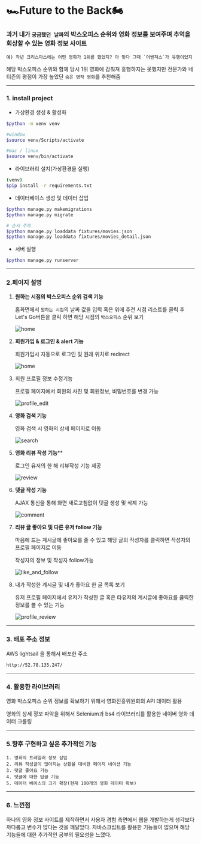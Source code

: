 # 											🏎Future to the Back🏍



### 과거 내가 `궁금했던 날짜`의 박스오피스 순위와 영화 정보를 보여주며 추억을 회상할 수 있는 영화 정보 사이트

```
예) 작년 크리스마스에는 어떤 영화가 1위를 했었지? 아 맞다 그때 `어벤져스`가 유행이었지
```

해당 박스오피스 순위와 함께 당시 1위 영화에 감춰져 흥행하지는 못했지만 전문가와 네티즌의 평점이 가장 높았단 `숨은 명작 영화`를 추천해줌



------

### 1. install project

- 가상환경 생성 & 활성화

```bash
$python -m venv venv

#window
$source venv/Scripts/activate

#mac / linux
$source venv/bin/activate
```

- 라이브러리 설치(가상환경을 실행)

```bash
(venv)
$pip install -r requirements.txt
```

- 데이터베이스 생성 및 데이터 삽입

```bash
$python manage.py makemigrations
$python manage.py migrate

# 순서 주의
$python manage.py loaddata fixtures/movies.json
$python manage.py loaddata fixtures/movies_detail.json
```

- 서버 실행

```bash
$python manage.py runserver
```

---

### 2.페이지 설명

1. **원하는 시점의 박스오피스 순위 검색 기능**

   홈화면에서  `원하는 시점`의 날짜 값을 입력 혹은 위에 추천 시점 리스트를 클릭 후 Let's Go버튼을 클릭
   하면 해당 시점의 `박스오피스` 순위 보기

   ![home](./images/home.gif)



2. **회원가입 & 로그인 & alert 기능**

   회원가입시 자동으로 로그인 및 원래 위치로 redirect 

   ![home](./images/signup.gif)



3. 회원 프로필 정보 수정기능

   프로필 페이지에서 회원의 사진 및 회원정보, 비밀번호를 변경 가능

   ![profile_edit](./images/profile_edit.gif)

4. **영화 검색 기능**

   영화 검색 시 영화의 상세 페이지로 이동

   ![search](./images/search.gif)



5. **영화 리뷰 작성 기능****

   로그인 유저의 한 해 리뷰작성 기능 제공

   ![review](./images/review.gif)



6. **댓글 작성 기능**

   AJAX 통신을 통해 화면 새로고침없이 댓글 생성 및 삭제 가능

   ![comment](./images/comment.gif)



7. **리뷰 글 좋아요 및 다른 유저 follow 기능**

   마음에 드는 계시글에 좋아요를 줄 수 있고 해당 글의 작성자를 클릭하면 작성자의 프로필 페이지로 이동 

   작성자의 정보 및 작성자 follow가능

   ![like_and_follow](./images/like_and_follow.gif)

   

8. 내가 작성한 계시글 및 내가 좋아요 한 글 목록 보기

   유저 프로필 페이지에서 유저가 작성한 글 혹은 타유저의 계시글에 좋아요를 클릭한 정보를 볼 수 있는 기능

   ![profile_review](./images/profile_review.gif)



---

### 3. 배포 주소 정보

AWS lightsail 을 통해서 배포한 주소 

```
http://52.78.135.247/
```



---

### 4. 활용한 라이브러리 

영화 박스오피스 순위 정보를 확보하기 위해서 영화진흥위원회의 API 데이터 활용

영화의 상세 정보 파악을 위해서 Selenium과 bs4 라이브러리를 활용한 네이버 영화 데이터 크롤링



---



### 5.향후 구현하고 싶은  추가적인 기능

	1. 영화의 트레일러 정보 삽입
 	2. 리뷰 작성글이 많아지는 상황을 대비한 페이지 네이션 기능
 	3. 댓글 좋아요 기능
 	4. 댓글에 대한 답글 기능
 	5. 데이터 베이스의 크기 확장(현재 100개의 영화 데이터 확보)



---

### 6. 느낀점

하나의 영화 정보 사이트를 제작하면서 사용자 경험 측면에서 웹을 개발하는게 생각보다 까다롭고 변수가 많다는 것을 깨달았다. 자바스크립트를 활용한 기능들이 많으며 해당 기능들에 대한 추가적인 공부의 필요성을 느꼈다. 